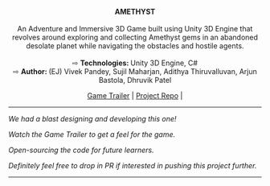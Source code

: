 <p align="center">
<!--
  <a href="https://github.com/Viveckh/Amethyst-3D-Adventure-Game">
    <img src="https://encrypted-tbn0.gstatic.com/images?q=tbn:ANd9GcRI8jEV55x-zRLLkCUaPvZMnzd09_PQgdLmY-dRMaMIzUuhxHywwsfixBLpLDNVEe0YZRU&usqp=CAU" width="300px" alt="Amethyst: The Game " />
  </a>
-->
</p>
<p align="center">
<strong>AMETHYST</strong><i></i>
<br>
<br>An Adventure and Immersive 3D Game built using Unity 3D Engine that revolves around exploring and collecting Amethyst gems in an abandoned desolate planet while navigating the obstacles and hostile agents.
<br>
<br> &#8680; <strong>Technologies: </strong> Unity 3D Engine, C#
<br> &#8680; <strong>Author: </strong> (EJ) Vivek Pandey, Sujil Maharjan, Adithya Thiruvalluvan, Arjun Bastola,  Dhruvik Patel
</p>

<p align="center">
  <a href="https://www.youtube.com/watch?v=OTGZt0-H4Ag" target="_blank">Game Trailer</a> |
  <a href="https://github.com/Viveckh/Amethyst-3D-Adventure-Game" target="_blank">Project Repo</a> |
</p>

---

<i>We had a blast designing and developing this one!

Watch the Game Trailer to get a feel for the game.

Open-sourcing the code for future learners.

Definitely feel free to drop in PR if interested in pushing this project further.</i>

---